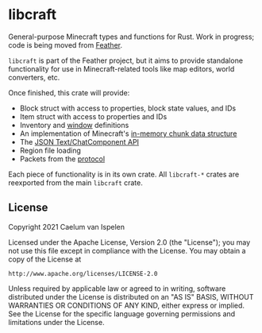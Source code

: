 # libcraft

General-purpose Minecraft types and functions for Rust. Work in progress; code is being moved from [Feather](../README.md).

`libcraft` is part of the Feather project, but it aims to provide standalone functionality for use in Minecraft-related tools
like map editors, world converters, etc.

Once finished, this crate will provide:
* Block struct with access to properties, block state values, and IDs
* Item struct with access to properties and IDs
* Inventory and [window](https://wiki.vg/Inventory) definitions
* An implementation of Minecraft's [in-memory chunk data structure](https://wiki.vg/Chunk_Format)
* The [JSON Text/ChatComponent API](https://wiki.vg/Chat)
* Region file loading
* Packets from the [protocol](https://wiki.vg/Protocol)

Each piece of functionality is in its own crate. All `libcraft-*` crates are reexported from the main `libcraft` crate.

## License
Copyright 2021 Caelum van Ispelen

Licensed under the Apache License, Version 2.0 (the "License");
you may not use this file except in compliance with the License.
You may obtain a copy of the License at

    http://www.apache.org/licenses/LICENSE-2.0

Unless required by applicable law or agreed to in writing, software
distributed under the License is distributed on an "AS IS" BASIS,
WITHOUT WARRANTIES OR CONDITIONS OF ANY KIND, either express or implied.
See the License for the specific language governing permissions and
limitations under the License.
